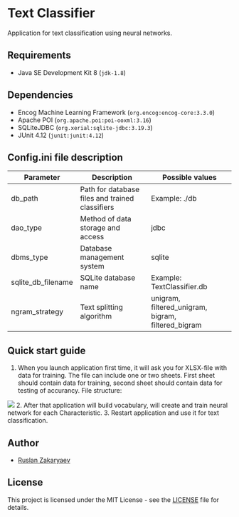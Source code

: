 # Text Classifier

Application for text classification using neural networks.

## Requirements

- Java SE Development Kit 8 (`jdk-1.8`)

## Dependencies

- Encog Machine Learning Framework (`org.encog:encog-core:3.3.0`)
- Apache POI (`org.apache.poi:poi-ooxml:3.16`)
- SQLiteJDBC (`org.xerial:sqlite-jdbc:3.19.3`)
- JUnit 4.12 (`junit:junit:4.12`)

## Config.ini file description

Parameter | Description | Possible values
------------ | ------------- | -------------
db_path | Path for database files and trained classifiers | Example: ./db
dao_type | Method of data storage and access | jdbc
dbms_type | Database management system | sqlite
sqlite_db_filename | SQLite database name | Example: TextClassifier.db
ngram_strategy | Text splitting algorithm | unigram, filtered_unigram, bigram, filtered_bigram

## Quick start guide

1. When you launch application first time, it will ask you for XLSX-file with data for training. The file can include one or two sheets. First sheet should contain data for training, second sheet should contain data for testing of accurancy. File structure:
<img src ="https://github.com/RusZ/TextClassifier/blob/master/images/xlsx_example.png" />
2. After that application will build vocabulary, will create and train neural network for each Characteristic.
3. Restart application and use it for text classification.

## Author

- [Ruslan Zakaryaev](https://github.com/RusZ)

## License

This project is licensed under the MIT License - see the [LICENSE](LICENSE) file for details.